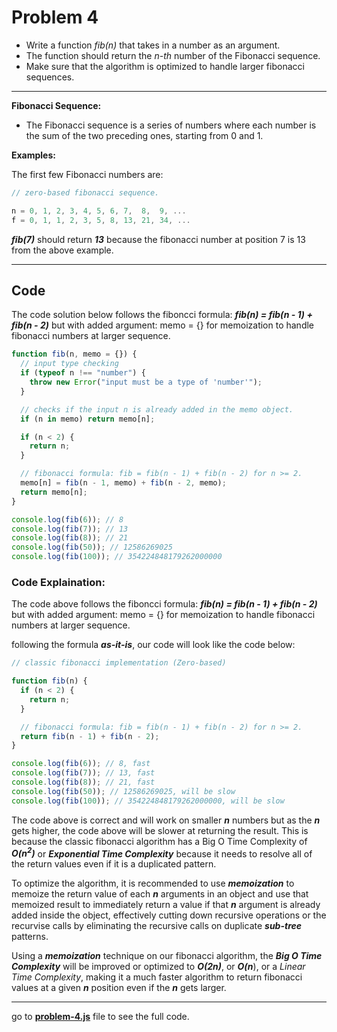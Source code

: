 # Problem 4

- Write a function _fib(n)_ that takes in a number as an argument.
- The function should return the _n-th_ number of the Fibonacci sequence.
- Make sure that the algorithm is optimized to handle larger fibonacci sequences.

---

**Fibonacci Sequence:**

- The Fibonacci sequence is a series of numbers where each number is the sum of the two preceding ones, starting from 0 and 1.

**Examples:**

The first few Fibonacci numbers are:

```javascript
// zero-based fibonacci sequence.

n = 0, 1, 2, 3, 4, 5, 6, 7,  8,  9, ...
f = 0, 1, 1, 2, 3, 5, 8, 13, 21, 34, ...
```

**_fib(7)_** should return **_13_** because the fibonacci number at position 7 is 13 from the above example.

---

## Code

The code solution below follows the fiboncci formula: **_fib(n) = fib(n - 1) + fib(n - 2)_** but with added argument: memo = {} for memoization to handle fibonacci numbers at larger sequence.

```javascript
function fib(n, memo = {}) {
  // input type checking
  if (typeof n !== "number") {
    throw new Error("input must be a type of 'number'");
  }

  // checks if the input n is already added in the memo object.
  if (n in memo) return memo[n];

  if (n < 2) {
    return n;
  }

  // fibonacci formula: fib = fib(n - 1) + fib(n - 2) for n >= 2.
  memo[n] = fib(n - 1, memo) + fib(n - 2, memo);
  return memo[n];
}

console.log(fib(6)); // 8
console.log(fib(7)); // 13
console.log(fib(8)); // 21
console.log(fib(50)); // 12586269025
console.log(fib(100)); // 354224848179262000000
```

### Code Explaination:

The code above follows the fiboncci formula: **_fib(n) = fib(n - 1) + fib(n - 2)_** but with added argument: memo = {} for memoization to handle fibonacci numbers at larger sequence.

following the formula **_as-it-is_**, our code will look like the code below:

```javascript
// classic fibonacci implementation (Zero-based)

function fib(n) {
  if (n < 2) {
    return n;
  }

  // fibonacci formula: fib = fib(n - 1) + fib(n - 2) for n >= 2.
  return fib(n - 1) + fib(n - 2);
}

console.log(fib(6)); // 8, fast
console.log(fib(7)); // 13, fast
console.log(fib(8)); // 21, fast
console.log(fib(50)); // 12586269025, will be slow
console.log(fib(100)); // 354224848179262000000, will be slow
```

The code above is correct and will work on smaller **_n_** numbers but as the **_n_** gets higher, the code above will be slower at returning the result. This is because the classic fibonacci algorithm has a Big O Time Complexity of **_O(n<sup>2</sup>)_** or **_Exponential Time Complexity_** because it needs to resolve all of the return values even if it is a duplicated pattern.

To optimize the algorithm, it is recommended to use **_memoization_** to memoize the return value of each **_n_** arguments in an object and use that memoized result to immediately return a value if that **_n_** argument is already added inside the object, effectively cutting down recursive operations or the recurvise calls by eliminating the recursive calls on duplicate **_sub-tree_** patterns.

Using a **_memoization_** technique on our fibonacci algorithm, the **_Big O Time Complexity_** will be improved or optimized to **_O(2n)_**, or **_O(n_**), or a _Linear Time Complexity_, making it a much faster algorithm to return fibonacci values at a given **_n_** position even if the **_n_** gets larger.

---

go to **[problem-4.js](https://github.com/Luderio/javascript-algorithms/blob/main/problem-4/problem-4.js)** file to see the full code.
